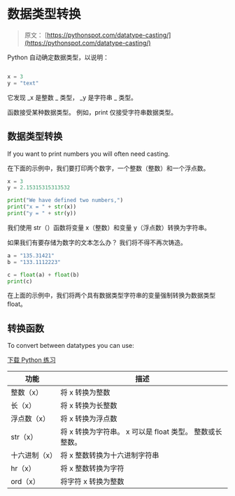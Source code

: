 # 数据类型转换

> 原文： [https://pythonspot.com/datatype-casting/](https://pythonspot.com/datatype-casting/)

Python 自动确定数据类型，以说明：

```py

x = 3
y = "text"

```

它发现 _x 是整数 _ 类型， _y 是字符串 _ 类型。

函数接受某种数据类型。 例如，print 仅接受字符串数据类型。

## 数据类型转换

If you want to print numbers you will often need casting.

在下面的示例中，我们要打印两个数字，一个整数（整数）和一个浮点数。

```py
x = 3
y = 2.15315315313532

print("We have defined two numbers,")
print("x = " + str(x))
print("y = " + str(y))

```

我们使用 str（）函数将变量 x（整数）和变量 y（浮点数）转换为字符串。

如果我们有要存储为数字的文本怎么办？ 我们将不得不再次铸造。

```py
a = "135.31421"
b = "133.1112223"

c = float(a) + float(b)
print(c)

```

在上面的示例中，我们将两个具有数据类型字符串的变量强制转换为数据类型 float。

## 转换函数

To convert between datatypes you can use:

[下载 Python 练习](https://pythonspot.com/download-python-exercises/)

| 功能 | 描述 |
| --- | --- |
| 整数（x） | 将 x 转换为整数 |
| 长（x） | 将 x 转换为长整数 |
| 浮点数（x） | 将 x 转换为浮点数 |
| str（x） | 将 x 转换为字符串。 x 可以是 float 类型。 整数或长整数。 |
| 十六进制（x） | 将 x 整数转换为十六进制字符串 |
| hr（x） | 将 x 整数转换为字符 |
| ord（x） | 将字符 x 转换为整数 |